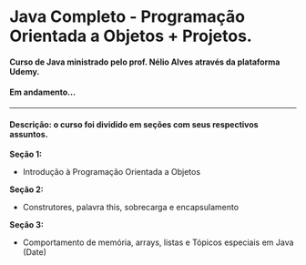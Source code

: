 # Java Completo - Programação Orientada a Objetos + Projetos.
<h4>Curso de Java ministrado pelo prof. Nélio Alves através da plataforma Udemy.</h4>
<h4>Em andamento...</h4>

****************************************************************************
<h4>Descrição: o curso foi dividido em seções com seus respectivos assuntos.</h4>

**Seção 1:**
  - Introdução à Programação Orientada a Objetos

**Seção 2:**
  - Construtores, palavra this, sobrecarga e encapsulamento

**Seção 3:**
  - Comportamento de memória, arrays, listas e Tópicos especiais em Java (Date)

